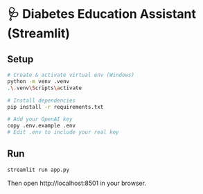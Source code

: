 # 🩺 Diabetes Education Assistant (Streamlit)

## Setup

```bash
# Create & activate virtual env (Windows)
python -m venv .venv
.\.venv\Scripts\activate

# Install dependencies
pip install -r requirements.txt

# Add your OpenAI key
copy .env.example .env
# Edit .env to include your real key
```

## Run
```bash
streamlit run app.py
```

Then open http://localhost:8501 in your browser.
